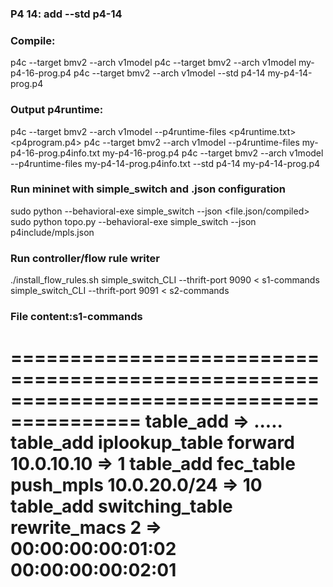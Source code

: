 ### P4 14: add --std p4-14

### Compile:
p4c --target bmv2 --arch v1model <File name>
p4c --target bmv2 --arch v1model my-p4-16-prog.p4
p4c --target bmv2 --arch v1model --std p4-14 my-p4-14-prog.p4

### Output p4runtime:
p4c --target bmv2 --arch v1model --p4runtime-files <p4runtime.txt> <p4program.p4>
p4c --target bmv2 --arch v1model --p4runtime-files my-p4-16-prog.p4info.txt my-p4-16-prog.p4
p4c --target bmv2 --arch v1model --p4runtime-files my-p4-14-prog.p4info.txt --std p4-14 my-p4-14-prog.p4

### Run mininet with simple_switch and .json configuration
sudo python <topo> --behavioral-exe simple_switch --json <file.json/compiled>
sudo python topo.py --behavioral-exe simple_switch --json p4include/mpls.json

### Run controller/flow rule writer
./install_flow_rules.sh
simple_switch_CLI --thrift-port 9090 < s1-commands
simple_switch_CLI --thrift-port 9091 < s2-commands

### File content:s1-commands
=========================================================================================
table_add <name of table> <name of actions> <key match> => <action param1> <action param2> .....
table_add iplookup_table forward 10.0.10.10 => 1
table_add fec_table push_mpls 10.0.20.0/24 => 10
table_add switching_table rewrite_macs 2 => 00:00:00:00:01:02 00:00:00:00:02:01
=========================================================================================
